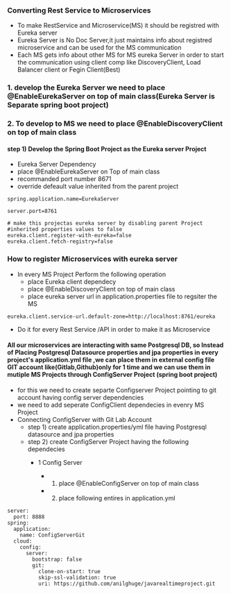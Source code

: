 ### Converting Rest Service to Microservices
- To make RestService and Microservice(MS) it should be registred with Eureka server
- Eureka Server is No Doc Server,it just maintains info about registred microservice and can be used for the MS communication
- Each MS gets info about other MS for MS eureka Server in order to start the communication using client comp like DiscoveryClient, Load Balancer client or Fegin Client(Best)

### 1. develop the Eureka Server we need to place @EnableEurekaServer on top of main class(Eureka Server is Separate spring boot project)
### 2. To develop to MS we need to place @EnableDiscoveryClient on top of main class

#### step 1) Develop the Spring Boot Project as the Eureka server Project
-   Eureka Server Dependency
-   place @EnableEurekaServer on Top of main class
-   recommanded port number 8671
-   override defeault value inherited from the parent project
```
spring.application.name=EurekaServer

server.port=8761

# make this projectas eureka server by disabling parent Project
#inherited properties values to false
eureka.client.register-with-eureka=false
eureka.client.fetch-registry=false
```

### How to register Microservices with eureka server
- In every MS Project Perform the following operation
    - place Eureka client dependecy
    - place @EnableDiscoveryClient on top of main class
    - place eureka server url in application.properties file to regsiter the MS
 
```
eureka.client.service-url.default-zone=http://localhost:8761/eureka

```
- Do it for every Rest Service /API in order to make it as Microservice

#### All our microservices are interacting with same Postgresql DB, so Instead of Placing Postgresql Datasource properties and jpa properties in every project's application.yml file ,we can place them in external config file GIT account like(Gitlab,Github)only for 1 time and we can use them in mutiple MS Projects through ConfigServer Project (spring boot project)
- for this we need to create separte Configserver Project pointing to git account having config server dependencies
- we need to add seperate ConfigClient dependecies in evenry MS Project
- Connecting ConfigServer with Git Lab Account
    - step 1) create application.properties/yml file having Postgresql datasource and jpa properties 
    - step 2) create ConfigServer Project having the following dependecies
      - 1 Config Server 
        
        - 1. place @EnableConfigServer on top of main class
        - 2. place following entires in application.yml
```
server:
  port: 8888
spring:
  application:
    name: ConfigServerGit
  cloud:
    config:
      server:
        bootstrap: false
        git:
          clone-on-start: true
          skip-ssl-validation: true
          uri: https://github.com/anilghuge/javarealtimeproject.git
        
```
